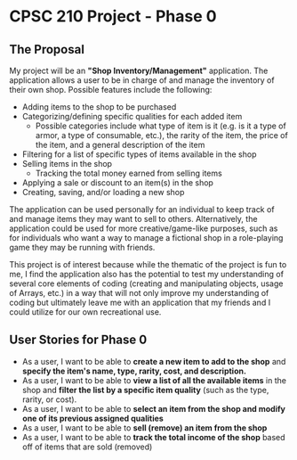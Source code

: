 # CPSC 210 Project - Phase 0

## The Proposal
My project will be an **"Shop Inventory/Management"** application. The application allows a user to be in charge of and manage the inventory of their own shop. Possible features include the following:
- Adding items to the shop to be purchased
- Categorizing/defining specific qualities for each added item 
    - Possible categories include what type of item is it (e.g. is it a type of armor, a type of consumable, etc.), the rarity of the item, the price of the item, and a general description of the item
- Filtering for a list of specific types of items available in the shop
- Selling items in the shop
    - Tracking the total money earned from selling items
- Applying a sale or discount to an item(s) in the shop
- Creating, saving, and/or loading a new shop

The application can be used personally for an individual to keep track of and manage items they may want to sell to others. Alternatively, the application could be used for more creative/game-like purposes, such as for individuals who want a way to manage a fictional shop in a role-playing game they may be running with friends.

This project is of interest because while the thematic of the project is fun to me, I find the application also has the potential to test my understanding of several core elements of coding (creating and manipulating objects, usage of Arrays, etc.) in a way that will not only improve my understanding of coding but ultimately leave me with an application that my friends and I could utilize for our own recreational use.

## User Stories for Phase 0

- As a user, I want to be able to **create a new item to add to the shop** and **specify the item's name, type, rarity, cost, and description.**
- As a user, I want to be able to **view a list of all the available items** in the shop and **filter the list by a specific item quality** (such as the type, rarity, or cost).
- As a user, I want to be able to **select an item from the shop and modify one of its previous assigned qualities**
- As a user, I want to be able to **sell (remove) an item from the shop**
- As a user, I want to be able to **track the total income of the shop** based off of items that are sold (removed)
